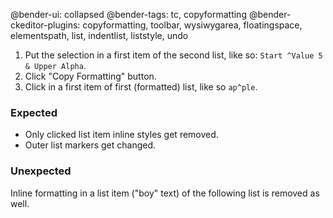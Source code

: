 @bender-ui: collapsed
@bender-tags: tc, copyformatting
@bender-ckeditor-plugins: copyformatting, toolbar, wysiwygarea, floatingspace, elementspath, list, indentlist, liststyle, undo

1. Put the selection in a first item of the second list, like so: `Start ^Value 5 & Upper Alpha`.
2. Click "Copy Formatting" button.
3. Click in a first item of first (formatted) list, like so `ap^ple`.

### Expected

* Only clicked list item inline styles get removed.
* Outer list markers get changed.

### Unexpected

Inline formatting in a list item ("boy" text) of the following list is removed as well.
